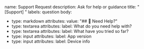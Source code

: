 name: Support Request
description: Ask for help or guidance
title: "[Support] "
labels: question
body:
  - type: markdown
    attributes:
      value: "## 🙋 Need Help?"
  - type: textarea
    attributes:
      label: What do you need help with?
  - type: textarea
    attributes:
      label: What have you tried so far?
  - type: input
    attributes:
      label: App version
  - type: input
    attributes:
      label: Device info
